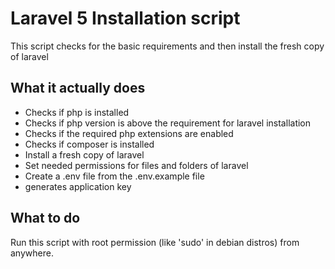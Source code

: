 # Laravel 5 Installation script
This script checks for the basic requirements and then install the fresh copy of laravel

## What it actually does
- Checks if php is installed
- Checks if php version is above the requirement for laravel installation
- Checks if the required php extensions are enabled
- Checks if composer is installed
- Install a fresh copy of laravel
- Set needed permissions for files and folders of laravel
- Create a .env file from the .env.example file
- generates application key

## What to do
Run this script with root permission (like 'sudo' in debian distros) from anywhere.
